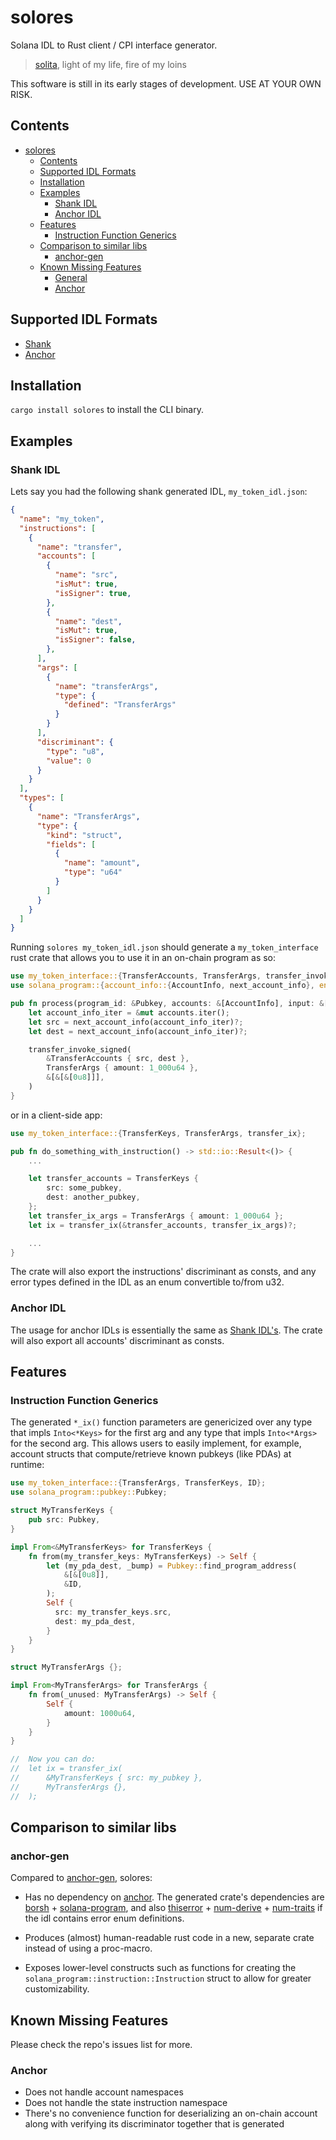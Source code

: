 # solores

Solana IDL to Rust client / CPI interface generator.

> [solita](https://github.com/metaplex-foundation/solita), light of my life, fire of my loins

This software is still in its early stages of development. USE AT YOUR OWN RISK.

## Contents

- [solores](#solores)
  - [Contents](#contents)
  - [Supported IDL Formats](#supported-idl-formats)
  - [Installation](#installation)
  - [Examples](#examples)
    - [Shank IDL](#shank-idl)
    - [Anchor IDL](#anchor-idl)
  - [Features](#features)
    - [Instruction Function Generics](#instruction-function-generics)
  - [Comparison to similar libs](#comparison-to-similar-libs)
    - [anchor-gen](#anchor-gen)
  - [Known Missing Features](#known-missing-features)
    - [General](#general)
    - [Anchor](#anchor)

## Supported IDL Formats

- [Shank](https://github.com/metaplex-foundation/shank)
- [Anchor](https://github.com/coral-xyz/anchor)

## Installation

`cargo install solores` to install the CLI binary.

## Examples

### Shank IDL

Lets say you had the following shank generated IDL, `my_token_idl.json`:

```json
{
  "name": "my_token",
  "instructions": [
    {
      "name": "transfer",
      "accounts": [
        {
          "name": "src",
          "isMut": true,
          "isSigner": true,
        },
        {
          "name": "dest",
          "isMut": true,
          "isSigner": false,
        },
      ],
      "args": [
        {
          "name": "transferArgs",
          "type": {
            "defined": "TransferArgs"
          }
        }
      ],
      "discriminant": {
        "type": "u8",
        "value": 0
      }
    }
  ],
  "types": [
    {
      "name": "TransferArgs",
      "type": {
        "kind": "struct",
        "fields": [
          {
            "name": "amount",
            "type": "u64"
          }
        ]
      }
    }
  ]
}
```

Running `solores my_token_idl.json` should generate a `my_token_interface` rust crate that allows you to use it in an on-chain program as so:

```rust
use my_token_interface::{TransferAccounts, TransferArgs, transfer_invoke_signed};
use solana_program::{account_info::{AccountInfo, next_account_info}, entrypoint::ProgramResult, program::invoke, pubkey::Pubkey};

pub fn process(program_id: &Pubkey, accounts: &[AccountInfo], input: &[u8]) -> ProgramResult {
    let account_info_iter = &mut accounts.iter();
    let src = next_account_info(account_info_iter)?;
    let dest = next_account_info(account_info_iter)?;

    transfer_invoke_signed(
        &TransferAccounts { src, dest },
        TransferArgs { amount: 1_000u64 },
        &[&[&[0u8]]],
    )
}
```

or in a client-side app:

```rust
use my_token_interface::{TransferKeys, TransferArgs, transfer_ix};

pub fn do_something_with_instruction() -> std::io::Result<()> {
    ...

    let transfer_accounts = TransferKeys {
        src: some_pubkey,
        dest: another_pubkey,
    };
    let transfer_ix_args = TransferArgs { amount: 1_000u64 };
    let ix = transfer_ix(&transfer_accounts, transfer_ix_args)?;

    ...
}

```

The crate will also export the instructions' discriminant as consts, and any error types defined in the IDL as an enum convertible to/from u32.

### Anchor IDL

The usage for anchor IDLs is essentially the same as [Shank IDL's](#shank-idl). The crate will also export all accounts' discriminant as consts.

## Features

### Instruction Function Generics

The generated `*_ix()` function parameters are genericized over any type that impls `Into<*Keys>` for the first arg and any type that impls `Into<*Args>` for the second arg. This allows users to easily implement, for example, account structs that compute/retrieve known pubkeys (like PDAs) at runtime:

```rust
use my_token_interface::{TransferArgs, TransferKeys, ID};
use solana_program::pubkey::Pubkey;

struct MyTransferKeys {
    pub src: Pubkey,
}

impl From<&MyTransferKeys> for TransferKeys {
    fn from(my_transfer_keys: MyTransferKeys) -> Self {
        let (my_pda_dest, _bump) = Pubkey::find_program_address(
            &[&[0u8]],
            &ID,
        );
        Self {
          src: my_transfer_keys.src,
          dest: my_pda_dest,
        }
    }
}

struct MyTransferArgs {};

impl From<MyTransferArgs> for TransferArgs {
    fn from(_unused: MyTransferArgs) -> Self {
        Self {
            amount: 1000u64,
        }
    }
}

//  Now you can do:
//  let ix = transfer_ix(
//      &MyTransferKeys { src: my_pubkey },
//      MyTransferArgs {},
//  );
```

## Comparison to similar libs

### anchor-gen

Compared to [anchor-gen](https://github.com/saber-hq/anchor-gen), solores:

- Has no dependency on [anchor](https://github.com/coral-xyz/anchor). The generated crate's dependencies are [borsh](https://github.com/near/borsh-rs) + [solana-program](https://github.com/solana-labs/solana/tree/master/sdk/program), and also [thiserror](https://github.com/dtolnay/thiserror) + [num-derive](https://github.com/rust-num/num-derive) + [num-traits](https://github.com/rust-num/num-traits) if the idl contains error enum definitions.

- Produces (almost) human-readable rust code in a new, separate crate instead of using a proc-macro.

- Exposes lower-level constructs such as functions for creating the `solana_program::instruction::Instruction` struct to allow for greater customizability.

## Known Missing Features

Please check the repo's issues list for more.

### Anchor

- Does not handle account namespaces
- Does not handle the state instruction namespace
- There's no convenience function for deserializing an on-chain account along with verifying its discriminator together that is generated
